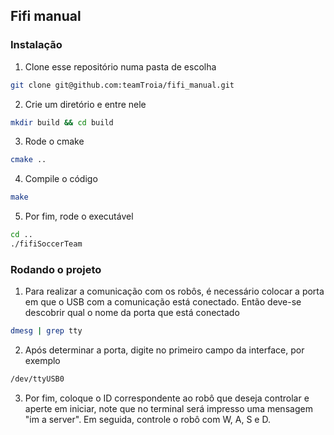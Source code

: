## Fifi manual

### Instalação

1. Clone esse repositório numa pasta de escolha
   
```bash
git clone git@github.com:teamTroia/fifi_manual.git
```

2. Crie um diretório e entre nele

```bash
mkdir build && cd build
```

3. Rode o cmake

```bash
cmake ..
```

4. Compile o código

```bash
make
```
5. Por fim, rode o executável

```bash
cd ..
./fifiSoccerTeam
```

### Rodando o projeto

1. Para realizar a comunicação com os robôs, é necessário colocar a porta em que o USB com a comunicação está conectado. Então deve-se descobrir qual o nome da porta que está conectado

```bash
dmesg | grep tty
```

2. Após determinar a porta, digite no primeiro campo da interface, por exemplo

```bash
/dev/ttyUSB0
```

3. Por fim, coloque o ID correspondente ao robô que deseja controlar e aperte em iniciar, note que no terminal será impresso uma mensagem "im a server". Em seguida, controle o robô com W, A, S e D.
